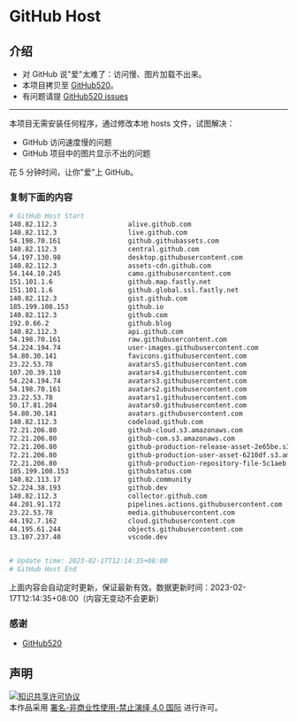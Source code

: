 # GitHub Host
## 介绍
- 对 GitHub 说"爱"太难了：访问慢、图片加载不出来。
- 本项目拷贝至 [GitHub520](https://github.com/521xueweihan/GitHub520)。
- 有问题请提 [GitHub520 issues](https://github.com/521xueweihan/GitHub520/issues/new)

---

本项目无需安装任何程序，通过修改本地 hosts 文件，试图解决：
- GitHub 访问速度慢的问题
- GitHub 项目中的图片显示不出的问题

花 5 分钟时间，让你"爱"上 GitHub。

### 复制下面的内容
```bash
# GitHub Host Start
140.82.112.3                  alive.github.com
140.82.112.3                  live.github.com
54.198.70.161                 github.githubassets.com
140.82.112.3                  central.github.com
54.197.130.98                 desktop.githubusercontent.com
140.82.112.3                  assets-cdn.github.com
54.144.10.245                 camo.githubusercontent.com
151.101.1.6                   github.map.fastly.net
151.101.1.6                   github.global.ssl.fastly.net
140.82.112.3                  gist.github.com
185.199.108.153               github.io
140.82.112.3                  github.com
192.0.66.2                    github.blog
140.82.112.3                  api.github.com
54.198.70.161                 raw.githubusercontent.com
54.224.194.74                 user-images.githubusercontent.com
54.80.30.141                  favicons.githubusercontent.com
23.22.53.78                   avatars5.githubusercontent.com
107.20.39.110                 avatars4.githubusercontent.com
54.224.194.74                 avatars3.githubusercontent.com
54.198.70.161                 avatars2.githubusercontent.com
23.22.53.78                   avatars1.githubusercontent.com
50.17.81.204                  avatars0.githubusercontent.com
54.80.30.141                  avatars.githubusercontent.com
140.82.112.3                  codeload.github.com
72.21.206.80                  github-cloud.s3.amazonaws.com
72.21.206.80                  github-com.s3.amazonaws.com
72.21.206.80                  github-production-release-asset-2e65be.s3.amazonaws.com
72.21.206.80                  github-production-user-asset-6210df.s3.amazonaws.com
72.21.206.80                  github-production-repository-file-5c1aeb.s3.amazonaws.com
185.199.108.153               githubstatus.com
140.82.113.17                 github.community
52.224.38.193                 github.dev
140.82.112.3                  collector.github.com
44.201.91.172                 pipelines.actions.githubusercontent.com
23.22.53.78                   media.githubusercontent.com
44.192.7.162                  cloud.githubusercontent.com
44.195.61.244                 objects.githubusercontent.com
13.107.237.40                 vscode.dev


# Update time: 2023-02-17T12:14:35+08:00
# GitHub Host End

```
上面内容会自动定时更新，保证最新有效。数据更新时间：2023-02-17T12:14:35+08:00（内容无变动不会更新）

### 感谢

- [GitHub520](https://github.com/521xueweihan/GitHub520)

## 声明
<a rel="license" href="https://creativecommons.org/licenses/by-nc-nd/4.0/deed.zh"><img alt="知识共享许可协议" style="border-width: 0" src="https://licensebuttons.net/l/by-nc-nd/4.0/88x31.png"></a><br>本作品采用 <a rel="license" href="https://creativecommons.org/licenses/by-nc-nd/4.0/deed.zh">署名-非商业性使用-禁止演绎 4.0 国际</a> 进行许可。